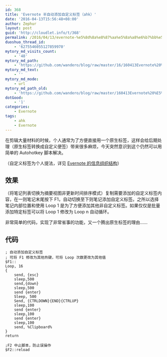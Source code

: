 ```yaml
---
id: 368
title: 'Evernote 半自动添加自定义标签（ahk）'
date: '2016-04-13T15:56:48+08:00'
author: Zephur
layout: post
guid: 'http://cloudlet.info/t/368'
permalink: /2016/04/13/evernote-%e5%8d%8a%e8%87%aa%e5%8a%a8%e6%b7%bb%e5%8a%a0%e8%87%aa%e5%ae%9a%e4%b9%89%e6%a0%87%e7%ad%be%ef%bc%88ahk%ef%bc%89/
duoshuo_thread_id:
    - '6275546055127859970'
mytory_md_visits_count:
    - '48'
mytory_md_path:
    - 'https://github.com/wandero/blog/raw/master/16/160413Evernote%20%E5%8D%8A%E8%87%AA%E5%8A%A8%E6%B7%BB%E5%8A%A0%E8%87%AA%E5%AE%9A%E4%B9%89%E6%A0%87%E7%AD%BE%EF%BC%88ahk%EF%BC%89.md'
mytory_md_text:
    - ''
mytory_md_mode:
    - url
mytory_md_path_old:
    - 'https://github.com/wandero/blog/raw/master/160413Evernote%20%E5%8D%8A%E8%87%AA%E5%8A%A8%E6%B7%BB%E5%8A%A0%E8%87%AA%E5%AE%9A%E4%B9%89%E6%A0%87%E7%AD%BE%EF%BC%88ahk%EF%BC%89.md'
dotGood:
    - '1'
categories:
    - Evernote
tags:
    - ahk
    - Evernote
---
```


在剪辑大量材料的时候，个人通常为了方便直接用一个原生标签，这样会给后期处理（原生标签转换成自定义便签）带来很多麻烦，今天突然意识到这个仍然可以用简单的 Autohotkey 脚本解决。

（自定义标签为个人提法，详见 [Evernote 的信息组织结构](http://cloudlet.info/t/279)）

## 效果

（将笔记列表切换为摘要视图非更新时间排序模式）复制需要添加的自定义标签内容，在一则笔记末尾按下 F1，自动切换至下则笔记添加自定义标签。之所以选择笔记内部位置和使用 Loop 1 是为了方便添加其他非自定义标签。如果仅仅是批量添加特定标签可以将 Loop 1 修改为 Loop n 自动循环。

非常简单的代码，实现了非常省事的功能，又一个腾出原生标签的理由……

## 代码

```
; 自动添加自定义标签
; 可将 F1 修改为其他热键，可将 Loop 次数更改为其他值
$F1::
Loop, 16
{
    send, {esc}
    sleep,500
    send,{down}
    sleep,500
    send {enter}
    Sleep, 500
    Send, {CTRLDOWN}{END}{CTRLUP}
    sleep,100
    send {enter}
    sleep,100
    send {enter}
    sleep,100
    send, %Clipboard%
}
return

;F2 中止脚本，防止误操作
$F2::reload 
```
